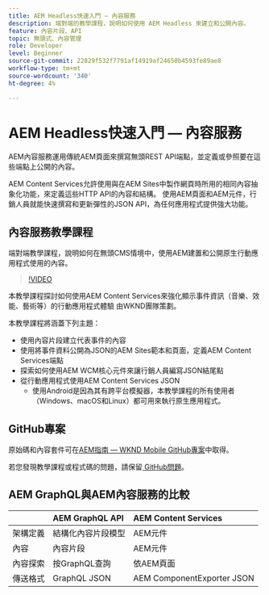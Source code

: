 ```yaml
---
title: AEM Headless快速入門 — 內容服務
description: 端對端的教學課程，說明如何使用 AEM Headless 來建立和公開內容。
feature: 內容片段、API
topic: 無頭式、內容管理
role: Developer
level: Beginner
source-git-commit: 22829f532f7791af14919af24650b4593fe89ae8
workflow-type: tm+mt
source-wordcount: '340'
ht-degree: 4%

---
```



# AEM Headless快速入門 — 內容服務

AEM內容服務運用傳統AEM頁面來撰寫無頭REST API端點，並定義或參照要在這些端點上公開的內容。

AEM Content Services允許使用與在AEM Sites中製作網頁時所用的相同內容抽象化功能，來定義這些HTTP API的內容和結構。 使用AEM頁面和AEM元件，行銷人員就能快速撰寫和更新彈性的JSON API，為任何應用程式提供強大功能。

## 內容服務教學課程

端對端教學課程，說明如何在無頭CMS情境中，使用AEM建置和公開原生行動應用程式使用的內容。

>[!VIDEO](https://video.tv.adobe.com/v/28315/?quality=12&learn=on)

本教學課程探討如何使用AEM Content Services來強化顯示事件資訊（音樂、效能、藝術等）的行動應用程式體驗 由WKND團隊策劃。

本教學課程將涵蓋下列主題：

* 使用內容片段建立代表事件的內容
* 使用將事件資料公開為JSON的AEM Sites範本和頁面，定義AEM Content Services端點
* 探索如何使用AEM WCM核心元件來讓行銷人員編寫JSON結尾點
* 從行動應用程式使用AEM Content Services JSON
   * 使用Android是因為其有跨平台模擬器，本教學課程的所有使用者（Windows、macOS和Linux）都可用來執行原生應用程式。

## GitHub專案

原始碼和內容套件可在[AEM指南 — WKND Mobile GitHub專案](https://github.com/adobe/aem-guides-wknd-mobile)中取得。

若您發現教學課程或程式碼的問題，請保留[ GitHub問題](https://github.com/adobe/aem-guides-wknd-mobile/issues)。

## AEM GraphQL與AEM內容服務的比較

|  | AEM GraphQL API | AEM Content Services |
|--------------------------------|:-----------------|:---------------------|
| 架構定義 | 結構化內容片段模型 | AEM元件 |
| 內容 | 內容片段 | AEM元件 |
| 內容探索 | 按GraphQL查詢 | 依AEM頁面 |
| 傳送格式 | GraphQL JSON | AEM ComponentExporter JSON |
